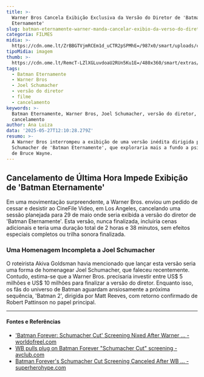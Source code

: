 ```yaml
---
title: >-
  Warner Bros Cancela Exibição Exclusiva da Versão do Diretor de 'Batman
  Eternamente'
slug: batman-eternamente-warner-manda-cancelar-exibio-da-verso-do-diretor
categoria: FILMES
midia: >-
  https://cdn.ome.lt/ZrBBGTVjmRCEm1d_uCTR2pSPMhE=/987x0/smart/uploads/conteudo/fotos/Design_sem_nome51.png
tipoMidia: imagem
thumb: >-
  https://cdn.ome.lt/RemcT-LZlXGLuvdoaU2RUn5Ku1E=/480x360/smart/extras/conteudos/Design_sem_nome51.png
tags:
  - Batman Eternamente
  - Warner Bros
  - Joel Schumacher
  - versão do diretor
  - filme
  - cancelamento
keywords: >-
  Batman Eternamente, Warner Bros, Joel Schumacher, versão do diretor, filme,
  cancelamento
author: Ana Luiza
data: '2025-05-27T12:10:28.279Z'
resumo: >-
  A Warner Bros interrompeu a exibição de uma versão inédita dirigida por Joel
  Schumacher de 'Batman Eternamente', que exploraria mais a fundo a psicologia
  de Bruce Wayne.
---
```


## Cancelamento de Última Hora Impede Exibição de 'Batman Eternamente'

<blockquote class="twitter-tweet"><a href="https://twitter.com/user/status/1926724274116547002"></a></blockquote>

Em uma movimentação surpreendente, a Warner Bros. enviou um pedido de cessar e desistir ao CineFile Video, em Los Angeles, cancelando uma sessão planejada para 29 de maio onde seria exibida a versão do diretor de 'Batman Eternamente'. Esta versão, nunca finalizada, incluiria cenas adicionais e teria uma duração total de 2 horas e 38 minutos, sem efeitos especiais completos ou trilha sonora finalizada.

### Uma Homenagem Incompleta a Joel Schumacher

O roteirista Akiva Goldsman havia mencionado que lançar esta versão seria uma forma de homenagear Joel Schumacher, que faleceu recentemente. Contudo, estima-se que a Warner Bros. precisaria investir entre US$ 5 milhões e US$ 10 milhões para finalizar a versão do diretor. Enquanto isso, os fãs do universo de Batman aguardam ansiosamente a próxima sequência, 'Batman 2', dirigida por Matt Reeves, com retorno confirmado de Robert Pattinson no papel principal.

---

#### Fontes e Referências

- ['Batman Forever: Schumacher Cut' Screening Nixed After Warner ... - worldofreel.com](https://www.worldofreel.com/blog/2025/5/25/batman-forever-schumacher-cut-screening-canceled-after-warner-bros-sends-cease-and-desist-letter)
- [WB pulls plug on Batman Forever "Schumacher Cut" screening - avclub.com](https://www.avclub.com/batman-forever-schumacher-cut-screening)
- [Batman Forever's Schumacher Cut Screening Canceled After WB ... - superherohype.com](https://www.superherohype.com/movies/601893-batman-forever-schumacher-cut-screening-canceled-after-wb-legal-action)
